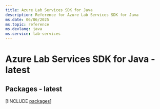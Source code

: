 ```yaml
---
title: Azure Lab Services SDK for Java
description: Reference for Azure Lab Services SDK for Java
ms.date: 06/06/2025
ms.topic: reference
ms.devlang: java
ms.service: lab-services
---
```

# Azure Lab Services SDK for Java - latest
## Packages - latest
[!INCLUDE [packages](lab-services-index.md)]